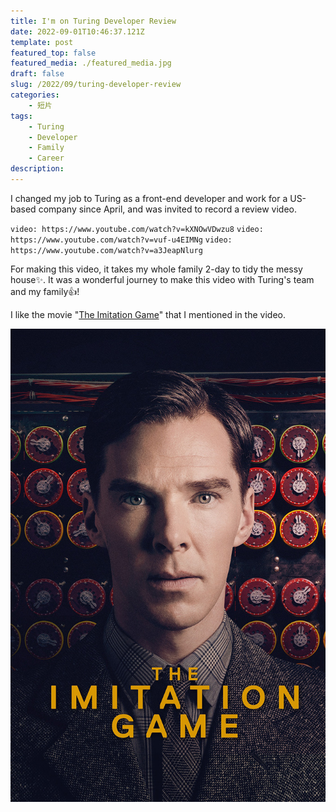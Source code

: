 ```yaml
---
title: I'm on Turing Developer Review
date: 2022-09-01T10:46:37.121Z
template: post
featured_top: false
featured_media: ./featured_media.jpg
draft: false
slug: /2022/09/turing-developer-review
categories: 
    - 短片
tags:
    - Turing
    - Developer
    - Family
    - Career
description: 
---
```


I changed my job to Turing as a front-end developer and work for a US-based company since April, and was invited to record a review video.

<!-- endExcerpt -->

`video: https://www.youtube.com/watch?v=kXNOwVDwzu8`
`video: https://www.youtube.com/watch?v=vuf-u4EIMNg`
`video: https://www.youtube.com/watch?v=a3JeapNlurg`

For making this video, it takes my whole family 2-day to tidy the messy house✨. It was a wonderful journey to make this video with Turing's team and my family👍!

I like the movie "[The Imitation Game](https://www.imdb.com/title/tt2084970/)" that I mentioned in the video.

![The Immitation Game](./the-imitation-game-poster.jpg)

